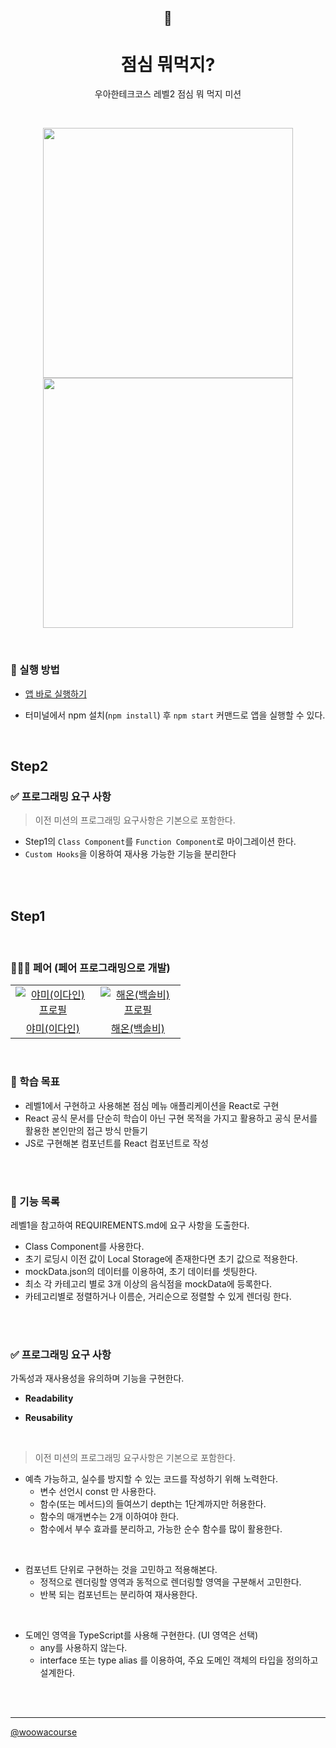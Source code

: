 <h2 align="middle">🤔</h2>
<h1 align="middle">점심 뭐먹지?</h1>
<p align="middle">우아한테크코스 레벨2 점심 뭐 먹지 미션</p>

<br>

<p align="middle">
  <img src="https://user-images.githubusercontent.com/108778921/231674549-bb59cd3d-1097-438b-aa34-517f680cb37b.png" width="400px">
  <img src="https://user-images.githubusercontent.com/108778921/231673191-fdaa9e3f-8521-46a2-bb68-885dc1696576.png" width="400px">
</p>

<br>

### 📝 실행 방법

- <a href="https://feb-dain.github.io/react-lunch/">앱 바로 실행하기</a>

- 터미널에서 npm 설치(`npm install`) 후 `npm start` 커맨드로 앱을 실행할 수 있다.

<br>

## Step2

### ✅ 프로그래밍 요구 사항

> 이전 미션의 프로그래밍 요구사항은 기본으로 포함한다.

- Step1의 `Class Component`를 `Function Component`로 마이그레이션 한다.
- `Custom Hooks`을 이용하여 재사용 가능한 기능을 분리한다

<br>
<br>

## Step1

<br>

### 🧑‍🤝‍🧑 페어 (페어 프로그래밍으로 개발)

<table>
  <tr>
    <td align="center" width="120px">
      <a href="https://github.com/feb-dain" target="_blank">
        <img src="https://avatars.githubusercontent.com/u/108778921?v=4" alt="야미(이다인) 프로필" />
      </a>
    </td>
    <td align="center" width="120px">
      <a href="https://github.com/hae-on" target="_blank">
        <img src="https://avatars.githubusercontent.com/u/80464961?v=4" alt="해온(백솔비) 프로필" />
      </a>
    </td>
  </tr>
  <tr>
    <td align="center">
      <a href="https://github.com/feb-dain" target="_blank">
        야미(이다인)
      </a>
    </td>
    <td align="center">
      <a href="https://github.com/hae-on" target="_blank">
        해온(백솔비) 
      </a>
    </td>
  </tr>
</table>

<br>

### 📍 학습 목표

- 레벨1에서 구현하고 사용해본 점심 메뉴 애플리케이션을 React로 구현
- React 공식 문서를 단순히 학습이 아닌 구현 목적을 가지고 활용하고 공식 문서를 활용한 본인만의 접근 방식 만들기
- JS로 구현해본 컴포넌트를 React 컴포넌트로 작성

<br>
<br>

### 🎯 기능 목록

레벨1을 참고하여 REQUIREMENTS.md에 요구 사항을 도출한다.

- Class Component를 사용한다.
- 초기 로딩시 이전 값이 Local Storage에 존재한다면 초기 값으로 적용한다.
- mockData.json의 데이터를 이용하여, 초기 데이터를 셋팅한다.
- 최소 각 카테고리 별로 3개 이상의 음식점을 mockData에 등록한다.
- 카테고리별로 정렬하거나 이름순, 거리순으로 정렬할 수 있게 렌더링 한다.

<br>
<br>

### ✅ 프로그래밍 요구 사항

가독성과 재사용성을 유의하며 기능을 구현한다.

- **Readability**
  <br>

- **Reusability**
  <br>

<br>

> 이전 미션의 프로그래밍 요구사항은 기본으로 포함한다.

- 예측 가능하고, 실수를 방지할 수 있는 코드를 작성하기 위해 노력한다.
  - 변수 선언시 const 만 사용한다.
  - 함수(또는 메서드)의 들여쓰기 depth는 1단계까지만 허용한다.
  - 함수의 매개변수는 2개 이하여야 한다.
  - 함수에서 부수 효과를 분리하고, 가능한 순수 함수를 많이 활용한다.

<br>

- 컴포넌트 단위로 구현하는 것을 고민하고 적용해본다.
  - 정적으로 렌더링할 영역과 동적으로 렌더링할 영역을 구분해서 고민한다.
  - 반복 되는 컴포넌트는 분리하여 재사용한다.

<br>

- 도메인 영역을 TypeScript를 사용해 구현한다. (UI 영역은 선택)
  - any를 사용하지 않는다.
  - interface 또는 type alias 를 이용하여, 주요 도메인 객체의 타입을 정의하고 설계한다.

<br>
<br>

---

<a href="https://github.com/woowacourse">@woowacourse</a>

